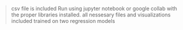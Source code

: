 > csv file is included
Run using jupyter notebook or google collab with the proper libraries installed.
> all nessesary files and visualizations included
> trained on two regression models
